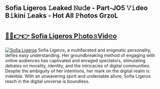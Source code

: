 ## Sofia Ligeros 𝙻eaked 𝙽u𝚍e - Part-JO5 𝚅𝚒deo B𝚒kini 𝙻eaks - Hot All 𝙿hotos GrzoL

# <h2><a href="http://ld3w6r4.urlbe.top/?page=Sofia+Ligeros">🔗🔗👉👉 Sofia Ligeros P𝚑oto𝚜Vid𝚎o</a></h2>

[![Sofia Ligeros](https://i.imgur.com/eBuTRDB.gif)](http://ld3w6r4.urlbe.top/?page=Sofia+Ligeros)
Sofia Ligeros, a multifaceted and enigmatic personality, defies easy understanding. Her groundbreaking method of engaging with online audiences has captivated and enraged spectators, stimulating debates on morality, identity, and the intricacies of digital communities. Despite the ambiguity of her intentions, her mark on the digital realm is indelible. With an unwavering spirit and undeniable allure, Sofia Ligeros reach in the digital universe is boundless.

